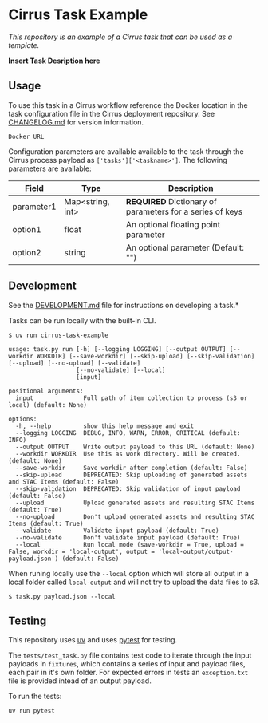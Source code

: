 # Cirrus Task Example

*This repository is an example of a Cirrus task that can be used as a template.*

**Insert Task Desription here**

## Usage

To use this task in a Cirrus workflow reference the Docker location in the task configuration
file in the Cirrus deployment repository. See [CHANGELOG.md](CHANGELOG.md) for version information.

```
Docker URL
```

Configuration parameters are available available to the task through the Cirrus process payload as `['tasks']['<taskname>']`. The following parameters are available:

| Field       | Type     | Description |
| ----------- | -------- | ----------- |
| parameter1  | Map<string, int> | **REQUIRED** Dictionary of parameters for a series of keys |
| option1 | float | An optional floating point parameter
| option2 | string | An optional parameter (Default: "")  |

## Development

See the [DEVELOPMENT.md](DEVELOPMENT.MD) file for instructions on developing a task.*

Tasks can be run locally with the built-in CLI.

```
$ uv run cirrus-task-example

usage: task.py run [-h] [--logging LOGGING] [--output OUTPUT] [--workdir WORKDIR] [--save-workdir] [--skip-upload] [--skip-validation] [--upload] [--no-upload] [--validate]
                   [--no-validate] [--local]
                   [input]

positional arguments:
  input              Full path of item collection to process (s3 or local) (default: None)

options:
  -h, --help         show this help message and exit
  --logging LOGGING  DEBUG, INFO, WARN, ERROR, CRITICAL (default: INFO)
  --output OUTPUT    Write output payload to this URL (default: None)
  --workdir WORKDIR  Use this as work directory. Will be created. (default: None)
  --save-workdir     Save workdir after completion (default: False)
  --skip-upload      DEPRECATED: Skip uploading of generated assets and STAC Items (default: False)
  --skip-validation  DEPRECATED: Skip validation of input payload (default: False)
  --upload           Upload generated assets and resulting STAC Items (default: True)
  --no-upload        Don't upload generated assets and resulting STAC Items (default: True)
  --validate         Validate input payload (default: True)
  --no-validate      Don't validate input payload (default: True)
  --local            Run local mode (save-workdir = True, upload = False, workdir = 'local-output', output = 'local-output/output-payload.json') (default: False)
```

When runing locally use the `--local` option which will store all output in a local folder called `local-output` and will
not try to upload the data files to s3.

```
$ task.py payload.json --local
```

## Testing

This repository uses [uv](https://docs.astral.sh/uv/getting-started/installation/) and uses [pytest](https://docs.pytest.org/en/stable/) for testing.

The `tests/test_task.py` file contains test code to iterate through the input payloads in `fixtures`, which contains a series of input and payload files, each pair in it's own folder. For expected errors in tests an `exception.txt` file is provided intead of an output payload.

To run the tests:

```
uv run pytest
```

